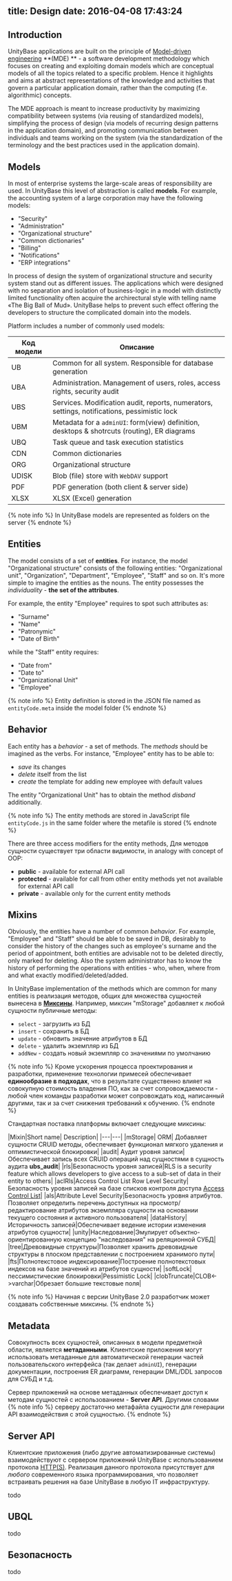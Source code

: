 title: Design
date: 2016-04-08 17:43:24
---
## Introduction
UnityBase applications are built on the principle of [Model-driven engineering](https://en.wikipedia.org/wiki/Model-driven_engineering) **(MDE) ** - a software development methodology which focuses on creating and exploiting domain models which are conceptual models of all the topics related to a specific problem. Hence it highlights and aims at abstract representations of the knowledge and activities that govern a particular application domain, rather than the computing (f.e. algorithmic) concepts.  

The MDE approach is meant to increase productivity by maximizing compatibility between systems (via reusing of standardized models), simplifying the process of design (via models of recurring design patterns in the application domain), and promoting communication between individuals and teams working on the system (via the standardization of the terminology and the best practices used in the application domain).

## Models
In most of enterprise systems the large-scale areas of responsibility are used. In UnityBase this level of abstraction is called **models**. For example, the accounting system of a large corporation may have the following models: 

- "Security"
- "Administration"
- "Organizational structure"
- "Common dictionaries"
- "Billing"
- "Notifications"
- "ERP integrations"

In process of design the system of organizational structure and security system stand out as different issues. The applications which were designed with no separation and isolation of business-logic in a model with distinctly limited functionality often acquire the archirectural style with telling name «The Big Ball of Mud». UnityBase helps to prevent such effect offering the developers to structure the complicated domain into the models.  

Platform includes a number of commonly used models:

|Код модели|Описание|
|----------|--------|
|UB | Common for all system. Responsible for database generation|
|UBA | Administration. Management of users, roles, access rights, security audit|
|UBS | Services. Modification audit, reports, numerators, settings, notifications, pessimistic lock |
|UBM | Metadata for a `adminUI`: form(view) definition, desktops & shotrcuts (routing), ER diagrams|
|UBQ | Task queue and task execution statistics|
|CDN | Common dictionaries|
|ORG | Organizational structure|
|UDISK | Blob (file) store with `WebDAV` support|
|PDF | PDF generation (both client & server side)|
|XLSX | XLSX (Excel) generation|

{% note info %}
In UnityBase models are represented as folders on the server 
{% endnote %}

## Entities
The model consists of a set of __entities__. For instance, the model "Organizational structure" consists of the following entities: "Organizational unit", "Organization", "Department", "Employee", "Staff" and so on. It's more simple to imagine the entities as the nouns. The entity possesses the _individuality_ - **the set of the attributes**. 

For example, the entity "Employee" requires to spot such attributes as:
 - "Surname"
 - "Name"
 - "Patronymic"
 - "Date of Birth"

while the "Staff" entity requires:
- "Date from"
- "Date to"
- "Organizational Unit"
- "Employee"

{% note info %}
Entity definition is stored in the JSON file named as `entityCode.meta` inside the model folder
{% endnote %}

## Behavior
Each entity has a _behavior_ - a set of methods. The _methods_ should be imagined as the verbs. For instance, "Employee" entity has to be able to:
 - _save_ its changes
 - _delete_ itself from the list
 - _create_ the template for adding new employee with default values

The entity "Organizational Unit" has to obtain the method  _disband_ additionally.   

{% note info %}
The entity methods are stored in JavaScript file `entityCode.js` in the same folder where the metafile is stored
{% endnote %}

There are three access modifiers for the entity methods, Для методов сущности существует три области видимости, in analogy with concept of OOP:
- __public__ - available for external API call 
- __protected__ - available for call from other entity methods yet not available for external API call
- __private__ - available only for the current entity methods 

## Mixins
Obviously, the entities have a number of common _behavior_. For example, "Employee" and "Staff" should be able to be saved in DB, desirably to consider the history of the changes such as employee's surname and the period of appointment, both entities are advisable not to be deleted directly, only marked for deleting. Also the system administrator has to know the history of performing the operations with entities - who, when, where from and what exactly modified/deleted/added.

In UnityBase implementation of the methods which are common for many entities is реализация методов, общих для множества сущностей вынесена в **[Миксины](https://en.wikipedia.org/wiki/Mixin)**. Например, миксин "mStorage" добавляет к любой сущности публичные методы:
 - `select` - загрузить из БД
 - `insert` - сохранить в  БД
 - `update` - обновить значение атрибутов в БД
 - `delete` - удалить экземпляр из БД
 - `addNew` - создать новый экземпляр со значениями по умолчанию
 
  
{% note info %}
Кроме ускорения процесса проектирования и разработки, применение технологии примесей обеспечивает **единообразие в подходах**, что в результате существенно влияет на совокупную стоимость владения ПО, как за счет сопровождаемости - любой член команды разработки может сопровождать код, написанный другими, так и за счет снижения требований к обучению.
{% endnote %}

Стандартная поставка платформы включает следующие миксины:

|Mixin|Short name| Description|
|---|---|
|mStorage| ORM| Добавляет сущности CRUID методы, обеспечивает функционал мягкого удаления и оптимистической блокировки|
|audit| Aудит уровня записи|Обеспечивает запись всех CRUID операций над сущностями в сущность аудита **ubs_audit**|
|rls|Безопасность уровня записей|RLS is a security feature which allows developers to give access to a sub-set of data in their entity to others|
|aclRls|Access Control List Row Level Security|Безопасность уровня записей на базе списков контроля доступа [Access Control List](https://en.wikipedia.org/wiki/Access_control_list)|
|als|Attribute Level Security|Безопасность уровня атрибутов. Позволяет определить перечень доступных на просмотр/редактирование атрибутов экземпляра сущности на основании текущего состояния и активного пользователя|
|dataHistory|Историчность записей|Обеспечивает ведение истории изменения атрибутов сущности|
|unity|Наследование|Эмулирует объектно-ориентированную концепцию "наследования" на реляционной СУБД|
|tree|Древовидные структуры|Позволяет хранить древовидные структуры в плоском представлении с построением хранимого пути|   
|fts|Полнотекстовое индексирование|Построение полнотекстовых индексов на базе значений из атрибутов сущности|
|softLock|пессимистические блокировки|Pessimistic Lock|
|clobTruncate|CLOB<->varchar|Обрезает большие текстовые поля|


{% note info %}
Начиная с версии UnityBase 2.0 разработчик может создавать собственные миксины.
{% endnote %}

## Metadata
Совокупность всех сущностей, описанных в модели предметной области, является **метаданными**. Клиентские приложения могут использовать метаданные для автоматической генерации частей пользовательского интерфейса (так делает `adminUI`), генерации документации, построения ER диаграмм, генерации DML/DDL запросов для СУБД и т.д. 

Сервер приложений на основе метаданных обеспечивает доступ к методам сущностей  с использованием - **Server API**. Другими словами
{% note info %}
серверу достаточно метафайла сущности для генерации API взаимодействия с этой сущностью.
{% endnote %}

## Server API
Клиентские приложения (либо другие автоматизированные системы) взаимодействуют с сервером приложений UnityBase с использованием протокола [HTTP(S)](https://ru.wikipedia.org/wiki/HTTP). Реализация данного протокола присутствует для _любого_ современного языка программирования, что позволяет встраивать решения на базе UnityBase в любую IT инфраструктуру. 

todo
## UBQL

todo
## Безопасность
todo